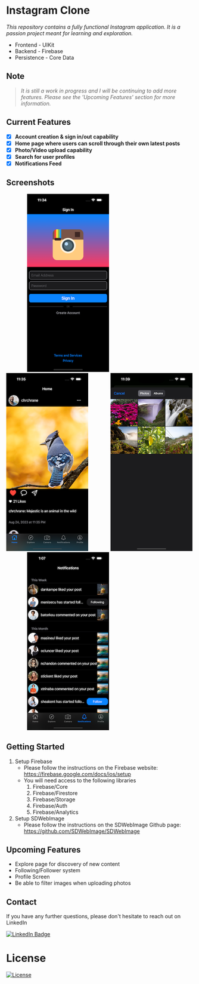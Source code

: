 # Instagram Clone

*This repository contains a fully functional Instagram application. It is a passion project meant for learning and exploration.*

* Frontend - UIKit </br>
* Backend - Firebase </br>
* Persistence - Core Data

## Note
> *It is still a work in progress and I will be continuing to add more features. Please see the 'Upcoming Features' section for more information.*

## Current Features
- [x] **Account creation & sign in/out capability**
- [x] **Home page where users can scroll through their own latest posts**
- [x] **Photo/Video upload capability**
- [x] **Search for user profiles**
- [x] **Notifications Feed** 

## Screenshots
&emsp;&emsp;&emsp;&emsp;![Sign In](./Docs/Images/SignIn_Page.png?raw=true)
&emsp;&emsp;&emsp;&emsp;![Home Feed](./Docs/Images/Home_Feed.png?raw=true)
&emsp;&emsp;&emsp;&emsp;![Upload Photo](./Docs/Images/Upload_Photo.png?raw=true) </br>
&emsp;&emsp;&emsp;&emsp;![Notifications Feed](./Docs/Images/Notifications_Feed.png?raw=true)

## Getting Started
1. Setup Firebase
   * Please follow the instructions on the Firebase website: https://firebase.google.com/docs/ios/setup
   * You will need access to the following libraries
     1. Firebase/Core
     1. Firebase/Firestore
     1. Firebase/Storage
     1. Firebase/Auth
     1. Firebase/Analytics
1. Setup SDWebImage
   * Please follow the instructions on the SDWebImage Github page: https://github.com/SDWebImage/SDWebImage

## Upcoming Features
- Explore page for discovery of new content
- Following/Follower system
- Profile Screen
- Be able to filter images when uploading photos

## Contact
If you have any further questions, please don't hesitate to reach out on LinkedIn </br>
<div id="badges">
  <a href="https://www.linkedin.com/in/jungchoi343/">
    <img src="https://img.shields.io/badge/LinkedIn-blue?style=for-the-badge&logo=linkedin&logoColor=white" alt="LinkedIn Badge"/>
  </a>
</div>

# License

[![License](https://img.shields.io/badge/License-Apache_2.0-blue.svg)](https://opensource.org/licenses/Apache-2.0)





